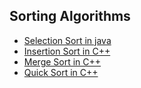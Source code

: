 ## Sorting Algorithms

- [Selection Sort in java](selection_sort.java)
- [Insertion Sort in C++](insertion_Sort.cpp)
- [Merge Sort in C++](MergeSort.cpp)
- [Quick Sort in C++](QuickSort.cpp)
